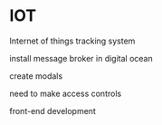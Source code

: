 # IOT
Internet of things tracking system

install message broker in digital ocean


create modals


need to make access controls


front-end development
